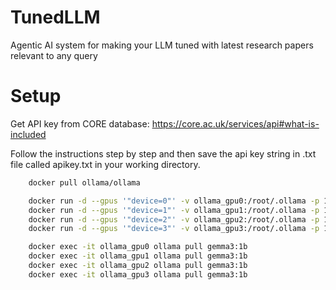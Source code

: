 # TunedLLM
Agentic AI system for making your LLM tuned with latest research papers relevant to any query

# Setup

Get API key from CORE database: https://core.ac.uk/services/api#what-is-included

Follow the instructions step by step and then save the api key string in .txt file called apikey.txt in your working directory.
```bash
    docker pull ollama/ollama
```
```bash
    docker run -d --gpus '"device=0"' -v ollama_gpu0:/root/.ollama -p 11434:11434 --name ollama_gpu0 ollama/ollama
    docker run -d --gpus '"device=1"' -v ollama_gpu1:/root/.ollama -p 11435:11434 --name ollama_gpu1 ollama/ollama
    docker run -d --gpus '"device=2"' -v ollama_gpu2:/root/.ollama -p 11436:11434 --name ollama_gpu2 ollama/ollama
    docker run -d --gpus '"device=3"' -v ollama_gpu3:/root/.ollama -p 11437:11434 --name ollama_gpu3 ollama/ollama
```

```bash
    docker exec -it ollama_gpu0 ollama pull gemma3:1b
    docker exec -it ollama_gpu1 ollama pull gemma3:1b
    docker exec -it ollama_gpu2 ollama pull gemma3:1b
    docker exec -it ollama_gpu3 ollama pull gemma3:1b
```
